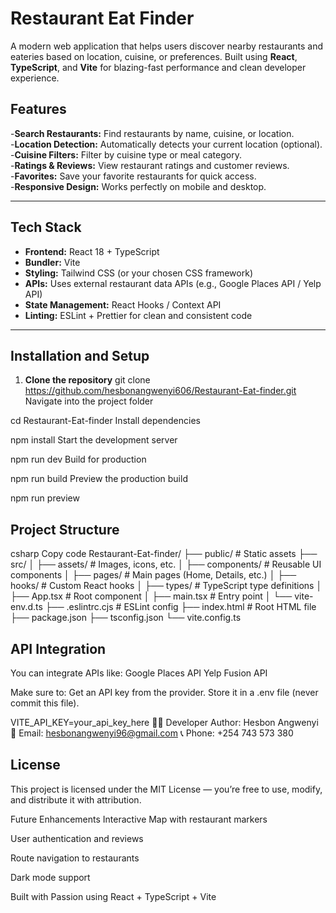# Restaurant Eat Finder
A modern web application that helps users discover nearby restaurants and eateries based on location, cuisine, or preferences. Built using **React**, **TypeScript**, and **Vite** for blazing-fast performance and clean developer experience.

## Features
-**Search Restaurants:** Find restaurants by name, cuisine, or location.  
-**Location Detection:** Automatically detects your current location (optional).  
-**Cuisine Filters:** Filter by cuisine type or meal category.  
-**Ratings & Reviews:** View restaurant ratings and customer reviews.  
-**Favorites:** Save your favorite restaurants for quick access.  
-**Responsive Design:** Works perfectly on mobile and desktop.

---

## Tech Stack

- **Frontend:** React 18 + TypeScript  
- **Bundler:** Vite  
- **Styling:** Tailwind CSS (or your chosen CSS framework)  
- **APIs:** Uses external restaurant data APIs (e.g., Google Places API / Yelp API)  
- **State Management:** React Hooks / Context API  
- **Linting:** ESLint + Prettier for clean and consistent code

---

## Installation and Setup

1. **Clone the repository**
   git clone https://github.com/hesbonangwenyi606/Restaurant-Eat-finder.git
Navigate into the project folder


cd Restaurant-Eat-finder
Install dependencies


npm install
Start the development server


npm run dev
Build for production


npm run build
Preview the production build


npm run preview
## Project Structure
csharp
Copy code
Restaurant-Eat-finder/
├── public/              # Static assets
├── src/
│   ├── assets/          # Images, icons, etc.
│   ├── components/      # Reusable UI components
│   ├── pages/           # Main pages (Home, Details, etc.)
│   ├── hooks/           # Custom React hooks
│   ├── types/           # TypeScript type definitions
│   ├── App.tsx          # Root component
│   ├── main.tsx         # Entry point
│   └── vite-env.d.ts
├── .eslintrc.cjs        # ESLint config
├── index.html           # Root HTML file
├── package.json
├── tsconfig.json
└── vite.config.ts

## API Integration
You can integrate APIs like:
Google Places API
Yelp Fusion API

Make sure to:
Get an API key from the provider.
Store it in a .env file (never commit this file).


VITE_API_KEY=your_api_key_here
🧑‍💻 Developer
Author: Hesbon Angwenyi
📧 Email: hesbonangwenyi96@gmail.com
📞 Phone: +254 743 573 380

## License
This project is licensed under the MIT License — you’re free to use, modify, and distribute it with attribution.

Future Enhancements
Interactive Map with restaurant markers

User authentication and reviews

Route navigation to restaurants

Dark mode support

Built with Passion using React + TypeScript + Vite